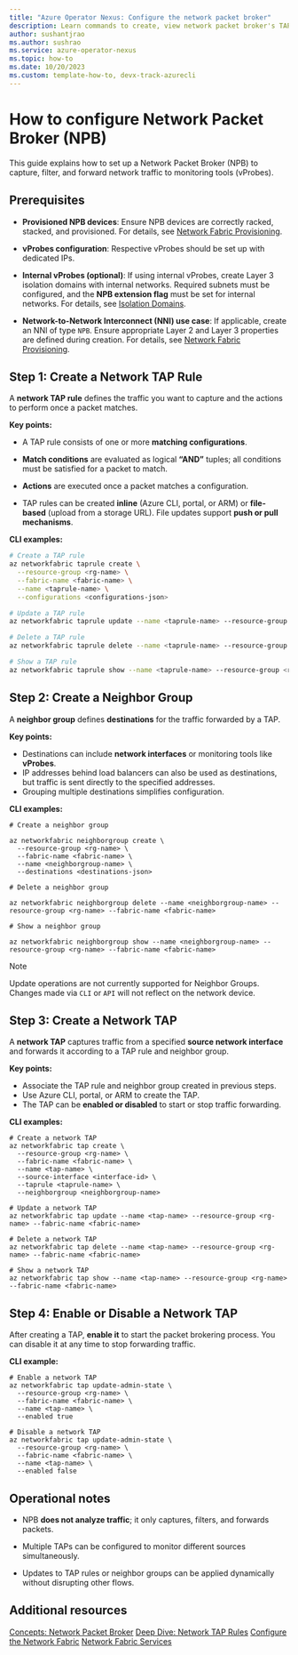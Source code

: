 ```yaml
---
title: "Azure Operator Nexus: Configure the network packet broker"
description: Learn commands to create, view network packet broker's TAPRule.
author: sushantjrao
ms.author: sushrao
ms.service: azure-operator-nexus
ms.topic: how-to
ms.date: 10/20/2023
ms.custom: template-how-to, devx-track-azurecli
---
```


# How to configure Network Packet Broker (NPB)

This guide explains how to set up a Network Packet Broker (NPB) to capture, filter, and forward network traffic to monitoring tools (vProbes).

## Prerequisites

- **Provisioned NPB devices**: Ensure NPB devices are correctly racked, stacked, and provisioned. For details, see [Network Fabric Provisioning](./howto-configure-network-fabric.md).

- **vProbes configuration**: Respective vProbes should be set up with dedicated IPs.

- **Internal vProbes (optional)**: If using internal vProbes, create Layer 3 isolation domains with internal networks. Required subnets must be configured, and the **NPB extension flag** must be set for internal networks. For details, see [Isolation Domains](./howto-configure-isolation-domain.md).

- **Network-to-Network Interconnect (NNI) use case**: If applicable, create an NNI of type `NPB`. Ensure appropriate Layer 2 and Layer 3 properties are defined during creation. For details, see [Network Fabric Provisioning](./howto-configure-network-fabric.md).


## Step 1: Create a Network TAP Rule

A **network TAP rule** defines the traffic you want to capture and the actions to perform once a packet matches.

**Key points:**

* A TAP rule consists of one or more **matching configurations**.

* **Match conditions** are evaluated as logical **“AND”** tuples; all conditions must be satisfied for a packet to match.

* **Actions** are executed once a packet matches a configuration.

* TAP rules can be created **inline** (Azure CLI, portal, or ARM) or **file-based** (upload from a storage URL). File updates support **push or pull mechanisms**.

**CLI examples:**

```bash
# Create a TAP rule
az networkfabric taprule create \
  --resource-group <rg-name> \
  --fabric-name <fabric-name> \
  --name <taprule-name> \
  --configurations <configurations-json>

# Update a TAP rule
az networkfabric taprule update --name <taprule-name> --resource-group <rg-name> --fabric-name <fabric-name>

# Delete a TAP rule
az networkfabric taprule delete --name <taprule-name> --resource-group <rg-name> --fabric-name <fabric-name>

# Show a TAP rule
az networkfabric taprule show --name <taprule-name> --resource-group <rg-name> --fabric-name <fabric-name>
```

## Step 2: Create a Neighbor Group

A **neighbor group** defines **destinations** for the traffic forwarded by a TAP.

**Key points:**

* Destinations can include **network interfaces** or monitoring tools like **vProbes**.
* IP addresses behind load balancers can also be used as destinations, but traffic is sent directly to the specified addresses.
* Grouping multiple destinations simplifies configuration.

**CLI examples:**

```AzCLI
# Create a neighbor group

az networkfabric neighborgroup create \
  --resource-group <rg-name> \
  --fabric-name <fabric-name> \
  --name <neighborgroup-name> \
  --destinations <destinations-json>

# Delete a neighbor group

az networkfabric neighborgroup delete --name <neighborgroup-name> --resource-group <rg-name> --fabric-name <fabric-name>

# Show a neighbor group

az networkfabric neighborgroup show --name <neighborgroup-name> --resource-group <rg-name> --fabric-name <fabric-name>
```

> [!Note]
> Update operations are not currently supported for Neighbor Groups. Changes made via `CLI` or `API` will not reflect on the network device.

## Step 3: Create a Network TAP

A **network TAP** captures traffic from a specified **source network interface** and forwards it according to a TAP rule and neighbor group.

**Key points:**

* Associate the TAP rule and neighbor group created in previous steps.
* Use Azure CLI, portal, or ARM to create the TAP.
* The TAP can be **enabled or disabled** to start or stop traffic forwarding.

**CLI examples:**

```AzCLI
# Create a network TAP
az networkfabric tap create \
  --resource-group <rg-name> \
  --fabric-name <fabric-name> \
  --name <tap-name> \
  --source-interface <interface-id> \
  --taprule <taprule-name> \
  --neighborgroup <neighborgroup-name>

# Update a network TAP
az networkfabric tap update --name <tap-name> --resource-group <rg-name> --fabric-name <fabric-name>

# Delete a network TAP
az networkfabric tap delete --name <tap-name> --resource-group <rg-name> --fabric-name <fabric-name>

# Show a network TAP
az networkfabric tap show --name <tap-name> --resource-group <rg-name> --fabric-name <fabric-name>
```


## Step 4: Enable or Disable a Network TAP

After creating a TAP, **enable it** to start the packet brokering process. You can disable it at any time to stop forwarding traffic.

**CLI example:**

```AzCLI
# Enable a network TAP
az networkfabric tap update-admin-state \
  --resource-group <rg-name> \
  --fabric-name <fabric-name> \
  --name <tap-name> \
  --enabled true

# Disable a network TAP
az networkfabric tap update-admin-state \
  --resource-group <rg-name> \
  --fabric-name <fabric-name> \
  --name <tap-name> \
  --enabled false
```

## Operational notes

* NPB **does not analyze traffic**; it only captures, filters, and forwards packets.

* Multiple TAPs can be configured to monitor different sources simultaneously.

* Updates to TAP rules or neighbor groups can be applied dynamically without disrupting other flows.


## Additional resources
[Concepts: Network Packet Broker](./concepts-nexus-network-packet-broker)
[Deep Dive: Network TAP Rules](./concepts-nexus-network-tap-rules.md)
[Configure the Network Fabric](./howto-configure-network-fabric)
[Network Fabric Services](https://learn.microsoft.com/en-us/azure/operator-nexus/concepts-network-fabric-services)
